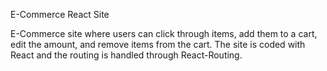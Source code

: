 E-Commerce React Site

E-Commerce site where users can click through items, add them to a cart, edit the amount, and remove items from the cart. The site is coded with React and the routing is handled through React-Routing.